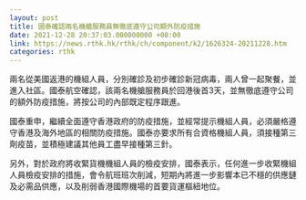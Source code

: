 ```yaml
---
layout: post
title: 國泰確認兩名機艙服務員無徹底遵守公司額外防疫措施
date: 2021-12-28 20:37:03.000000000 +08:00
link: https://news.rthk.hk/rthk/ch/component/k2/1626324-20211228.htm
categories: rthk
---
```


兩名從美國返港的機組人員，分別確診及初步確診新冠病毒，兩人曾一起聚餐，並進入社區。國泰航空確認，該兩名機艙服務員於回港後首3天，並無徹底遵守公司的額外防疫措施，將按公司的內部既定程序跟進。

國泰重申，繼續全面遵守香港政府的防疫措施，並經常提示機組人員，必須嚴格遵守香港及海外地區的相關防疫措施。國泰亦要求所有合資格機組人員，須接種第三劑疫苗，並積極建議其他員工盡早接種第三針。

另外，對於政府將收緊貨機機組人員的檢疫安排，國泰表示，任何進一步收緊機組人員檢疫安排的措施，會令航班班次削減，短期內將進一步影響本已不穩的供應鏈及必需品供應，以及削弱香港國際機場的首要貨運樞紐地位。
